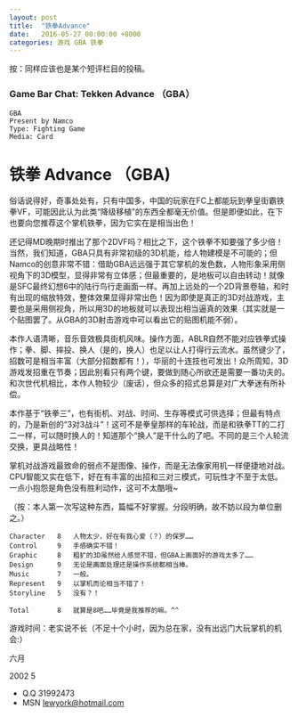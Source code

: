 ```yaml
---
layout: post
title:  "铁拳Advance"
date:   2016-05-27 00:00:00 +8000
categories: 游戏 GBA 铁拳
---
```


按：同样应该也是某个短评栏目的投稿。

### Game Bar Chat: Tekken Advance （GBA）

```
GBA
Present by Namco
Type: Fighting Game
Media: Card
```

# 铁拳 Advance （GBA)

俗话说得好，奇事处处有，只有中国多，中国的玩家在FC上都能玩到拳皇街霸铁拳VF，可能因此认为此类“降级移植”的东西全都毫无价值。但是即便如此，在下也要向您推荐这个掌机铁拳，因为它实在是相当出色！

还记得MD晚期时推出了那个2DVF吗？相比之下，这个铁拳不知要强了多少倍！当然，我们知道，GBA只具有非常初级的3D机能，给人物建模是不可能的；但Namco的创意非常不错：借助GBA远远强于其它掌机的发色数，人物形象采用侧视角下的3D模型，显得非常有立体感；但最重要的，是地板可以自由转动！就像是SFC最终幻想6中的陆行鸟行走画面一样。再加上远处的一个2D背景卷轴，和时有出现的缩放特效，整体效果显得非常出色！因为即使是真正的3D对战游戏，主要也是采用侧视角，所以用3D的地板就可以表现出相当逼真的效果（其实就是一个贴图罢了。从GBA的3D射击游戏中可以看出它的贴图机能不弱）。

本作人语清晰，音乐音效极具街机风味。操作方面，ABLR自然不能对应铁拳式操作；拳、脚、摔投、换人（是的，换人）也足以让人打得行云流水。虽然键少了，招数可是相当丰富（大部分招数都有！），华丽的十连技也可发出！众所周知，3D游戏发招重在节奏；因此别看只有两个键，要做到随心所欲还是需要一番功夫的。和次世代机相比，本作人物较少（废话），但众多的招式总算是对广大拳迷有所补偿。

本作基于“铁拳三”，也有街机、对战、时间、生存等模式可供选择；但最有特点的，乃是新创的“3对3战斗”！这可不是拳皇那样的车轮战，而是和铁拳TT的二打二一样，可以随时换人的！知道那个“换人”是干什么的了吧。不同的是三个人轮流交换，更具战略性！

掌机对战游戏最致命的弱点不是图像、操作，而是无法像家用机一样便捷地对战。CPU智能又实在低下，好在有丰富的出招和三对三模式，可玩性才不至于太低。一点小抱怨是角色没有胜利动作，这可不太酷哦~

（按：本人第一次写这种东西，篇幅不好掌握。分段明确，故不妨以段为单位删之。）

```
Character	8	人物太少，好在有我心爱（？）的保罗……
Control		9	手感确实不错！
Graphic		8	粗犷的3D虽然给人感觉不错，但GBA上画面好的游戏太多了……
Design		9	无论是画面处理还是操作系统都相当棒。
Music		7	一般。
Represent	9	以掌机而论相当不错了！
Storyline	5	没有？！

Total		8	就算是8吧……毕竟是我推荐的嘛。^^
```

游戏时间：老实说不长（不足十个小时，因为总在家，没有出远门大玩掌机的机会:）

六月

2002 5

- Q.Q 31992473
- MSN lewyork@hotmail.com